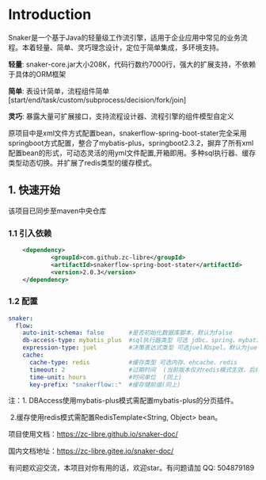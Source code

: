 # Introduction

Snaker是一个基于Java的轻量级工作流引擎，适用于企业应用中常见的业务流程。本着轻量、简单、灵巧理念设计，定位于简单集成，多环境支持。

**轻量**: snaker-core.jar大小208K，代码行数约7000行，强大的扩展支持，不依赖于具体的ORM框架

**简单**: 表设计简单，流程组件简单[start/end/task/custom/subprocess/decision/fork/join]

**灵巧**: 暴露大量可扩展接口，支持流程设计器、流程引擎的组件模型自定义

原项目中是xml文件方式配置bean，snakerflow-spring-boot-stater完全采用springboot方式配置，整合了mybatis-plus，springboot2.3.2，摒弃了所有xml配置bean的形式，可动态灵活的用yml文件配置,开箱即用。多种sql执行器、缓存类型动态切换。并扩展了redis类型的缓存模式。

## 1. 快速开始

该项目已同步至maven中央仓库

### 1.1 引入依赖

```xml
    <dependency>
            <groupId>com.github.zc-libre</groupId>
            <artifactId>snakerflow-spring-boot-stater</artifactId>
            <version>2.0.3</version>
    </dependency>
```

### 1.2 配置

```yaml
snaker:
  flow:
    auto-init-schema: false       #是否初始化数据库脚本，默认为false
    db-access-type: mybatis_plus  #sql执行器类型 可选 jdbc、spring、mybatis_plus。默认为jdbc
    expression-type: juel         #决策表达式类型 可选juel和spel。默认为juel
    cache:
      cache-type: redis           #缓存类型 可选内存、ehcache、redis
      timeout: 2                  #过期时间  (当前版本仅对redis模式生效，后续会对其他类型做扩展)
      time-unit: hours            #时间单位  (同上)
      key-prefix: "snakerflow::"  #缓存键前缀(同上)
```

注：1. DBAccess使用mybatis-plus模式需配置mybatis-plus的分页插件。

​        2.缓存使用redis模式需配置RedisTemplate<String, Object>  bean。

项目使用文档：https://zc-libre.github.io/snaker-doc/

国内文档地址：https://zc-libre.gitee.io/snaker-doc/

有问题欢迎交流，本项目对你有用的话，欢迎star。有问题请加 QQ: 504879189
